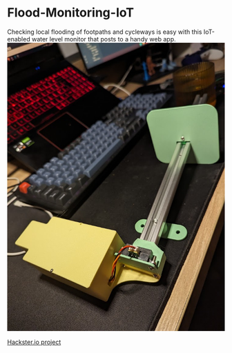 # Flood-Monitoring-IoT
Checking local flooding of footpaths and cycleways is easy with this IoT-enabled water level monitor that posts to a handy web app.
![prototype](docs/prototype.jpg)

[Hackster.io project](https://www.hackster.io/Meadeor/infrastructure-flood-monitoring-for-all-d776bc) 